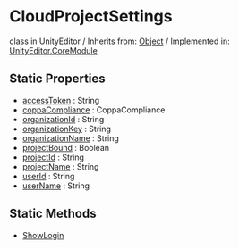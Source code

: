 # CloudProjectSettings
class in UnityEditor
 / Inherits from: <a href="https://docs.unity3d.com/6000.0/Documentation/ScriptReference/Object.html">Object</a> / Implemented in: <a href="https://docs.unity3d.com/6000.0/Documentation/ScriptReference/UnityEditor.CoreModule.html">UnityEditor.CoreModule</a>

## Static Properties
- <a href="https://docs.unity3d.com/6000.0/Documentation/ScriptReference/CloudProjectSettings-accessToken.html">accessToken</a> : String
- <a href="https://docs.unity3d.com/6000.0/Documentation/ScriptReference/CloudProjectSettings-coppaCompliance.html">coppaCompliance</a> : CoppaCompliance
- <a href="https://docs.unity3d.com/6000.0/Documentation/ScriptReference/CloudProjectSettings-organizationId.html">organizationId</a> : String
- <a href="https://docs.unity3d.com/6000.0/Documentation/ScriptReference/CloudProjectSettings-organizationKey.html">organizationKey</a> : String
- <a href="https://docs.unity3d.com/6000.0/Documentation/ScriptReference/CloudProjectSettings-organizationName.html">organizationName</a> : String
- <a href="https://docs.unity3d.com/6000.0/Documentation/ScriptReference/CloudProjectSettings-projectBound.html">projectBound</a> : Boolean
- <a href="https://docs.unity3d.com/6000.0/Documentation/ScriptReference/CloudProjectSettings-projectId.html">projectId</a> : String
- <a href="https://docs.unity3d.com/6000.0/Documentation/ScriptReference/CloudProjectSettings-projectName.html">projectName</a> : String
- <a href="https://docs.unity3d.com/6000.0/Documentation/ScriptReference/CloudProjectSettings-userId.html">userId</a> : String
- <a href="https://docs.unity3d.com/6000.0/Documentation/ScriptReference/CloudProjectSettings-userName.html">userName</a> : String

## Static Methods
- <a href="https://docs.unity3d.com/6000.0/Documentation/ScriptReference/CloudProjectSettings.ShowLogin.html">ShowLogin</a>
